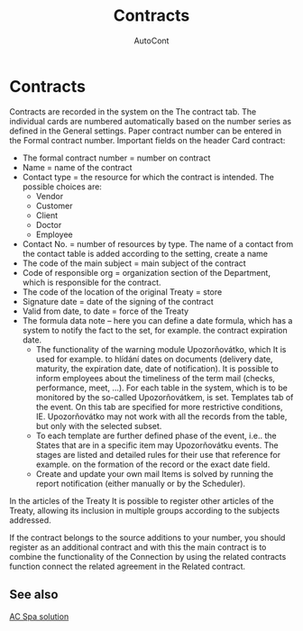﻿---
    title: "Contracts"
    author: AutoCont
    ms.date: 04/30/2018
    ms.topic: article
    ms.prod: dynamics-nav-2017
    ms.contentlocale: en
    ms.lasthandoff: 04/30/2018
---

# Contracts

Contracts are recorded in the system on the The contract tab. The individual cards are numbered automatically based on the number series as defined in the General settings. Paper contract number can be entered in the Formal contract number.
Important fields on the header Card contract:
-	The formal contract number = number on contract
-	Name = name of the contract
-	Contact type = the resource for which the contract is intended. The possible choices are:
	- 	Vendor
	- 	Customer
	- 	Client
	- 	Doctor
	- 	Employee
-	Contact No. = number of resources by type. The name of a contact from the contact table is added according to the setting, create a name
-	The code of the main subject = main subject of the contract
-	Code of responsible org = organization section of the Department, which is responsible for the contract.
-	The code of the location of the original Treaty = store
-	Signature date = date of the signing of the contract
-	Valid from date, to date = force of the Treaty
-	The formula data note – here you can define a date formula, which has a system to notify the fact to the set, for example. the contract expiration date. 
	- 	The functionality of the warning module Upozorňovátko, which It is used for example. to hlídání dates on documents (delivery date, maturity, the expiration date, date of notification). It is possible to inform employees about the timeliness of the term mail (checks, performance, meet, ...). For each table in the system, which is to be monitored by the so-called Upozorňovátkem, is set. Templates tab of the event. On this tab are specified for more restrictive conditions, IE. Upozorňovátko may not work with all the records from the table, but only with the selected subset.
	- 	To each template are further defined phase of the event, i.e.. the States that are in a specific item may Upozorňovátku events. The stages are listed and detailed rules for their use that reference for example. on the formation of the record or the exact date field.
	- 	Create and update your own mail Items is solved by running the report notification (either manually or by the Scheduler).

In the articles of the Treaty It is possible to register other articles of the Treaty, allowing its inclusion in multiple groups according to the subjects addressed. 

If the contract belongs to the source additions to your number, you should register as an additional contract and with this the main contract is to combine the functionality of the Connection by using the related contracts function connect the related agreement in the Related contract.  



## <a name="see-also"></a>See also
[AC Spa solution](ac-spa-solution.md)